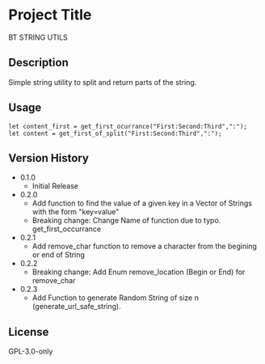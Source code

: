 # Project Title
BT STRING UTILS

## Description
Simple string utility to split and return parts of the string.

## Usage
```
let content_first = get_first_ocurrance("First:Second:Third",":");
let content = get_first_of_split("First:Second:Third",":");
```

## Version History
* 0.1.0
    * Initial Release
* 0.2.0
    * Add function to find the value of a given key in a Vector of Strings with the form "key=value"
    * Breaking change: Change Name of function due to typo. get_first_occurrance
* 0.2.1
    * Add remove_char function to remove a character from the begining or end of String
* 0.2.2
    * Breaking change: Add Enum remove_location (Begin or End) for remove_char
* 0.2.3
    * Add Function to generate Random String of size n (generate_url_safe_string).

## License
GPL-3.0-only